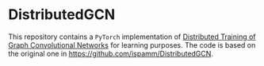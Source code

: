 # DistributedGCN

This repository contains a `PyTorch` implementation of [Distributed Training of Graph Convolutional Networks](https://arxiv.org/pdf/2007.06281.pdf) for learning purposes. The code is based on the original one in https://github.com/ispamm/DistributedGCN. 
